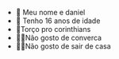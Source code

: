 - 🧢 Meu nome e daniel
- 🔞 Tenho 16 anos de idade
- 🦅Torço pro corinthians
- 🙅‍♂️Não gosto de converca 
- 🙅‍♂️Não gosto de sair de casa
